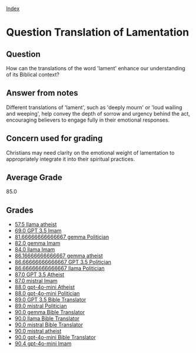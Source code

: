 
[Index](../../index.md)
# Question Translation of Lamentation
## Question
How can the translations of the word 'lament' enhance our understanding of its Biblical context?

## Answer from notes
Different translations of 'lament', such as 'deeply mourn' or 'loud wailing and weeping', help convey the depth of sorrow and urgency behind the act, encouraging believers to engage fully in their emotional responses.

## Concern used for grading
Christians may need clarity on the emotional weight of lamentation to appropriately integrate it into their spiritual practices.

## Average Grade
85.0

## Grades
 * [57.5 llama atheist](../answers/llama_atheist/Translation_of_Lamentation.md)
 * [69.0 GPT 3.5 Imam](../answers/GPT_3.5_Imam/Translation_of_Lamentation.md)
 * [81.66666666666667 gemma Politician](../answers/gemma_Politician/Translation_of_Lamentation.md)
 * [82.0 gemma Imam](../answers/gemma_Imam/Translation_of_Lamentation.md)
 * [84.0 llama Imam](../answers/llama_Imam/Translation_of_Lamentation.md)
 * [86.16666666666667 gemma atheist](../answers/gemma_atheist/Translation_of_Lamentation.md)
 * [86.66666666666667 GPT 3.5 Politician](../answers/GPT_3.5_Politician/Translation_of_Lamentation.md)
 * [86.66666666666667 llama Politician](../answers/llama_Politician/Translation_of_Lamentation.md)
 * [87.0 GPT 3.5 Atheist](../answers/GPT_3.5_Atheist/Translation_of_Lamentation.md)
 * [87.0 mistral Imam](../answers/mistral_Imam/Translation_of_Lamentation.md)
 * [88.0 gpt-4o-mini Atheist](../answers/gpt-4o-mini_Atheist/Translation_of_Lamentation.md)
 * [88.0 gpt-4o-mini Politician](../answers/gpt-4o-mini_Politician/Translation_of_Lamentation.md)
 * [89.0 GPT 3.5 Bible Translator](../answers/GPT_3.5_Bible_Translator/Translation_of_Lamentation.md)
 * [89.0 mistral Politician](../answers/mistral_Politician/Translation_of_Lamentation.md)
 * [90.0 gemma Bible Translator](../answers/gemma_Bible_Translator/Translation_of_Lamentation.md)
 * [90.0 llama Bible Translator](../answers/llama_Bible_Translator/Translation_of_Lamentation.md)
 * [90.0 mistral Bible Translator](../answers/mistral_Bible_Translator/Translation_of_Lamentation.md)
 * [90.0 mistral atheist](../answers/mistral_atheist/Translation_of_Lamentation.md)
 * [90.0 gpt-4o-mini Bible Translator](../answers/gpt-4o-mini_Bible_Translator/Translation_of_Lamentation.md)
 * [90.4 gpt-4o-mini Imam](../answers/gpt-4o-mini_Imam/Translation_of_Lamentation.md)
